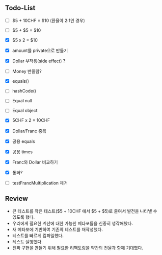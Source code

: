 
## Todo-List

- [ ] $5 + 10CHF = $10 (환율이 2:1인 경우)
- [ ] $5 + $5 = $10
- [x] $5 x 2 = $10
- [x] amount를 private으로 만들기
- [x] Dollar 부작용(side effect) ?
- [ ] Money 반올림? 
- [x] equals()
- [ ] hashCode()
- [ ] Equal null
- [ ] Equal object
- [x] 5CHF x 2 = 10CHF
- [x] Dollar/Franc 중복
- [x] 공용 equals
- [x] 공용 times
- [x] Franc와 Dollar 비교하기
- [x] 통화?
- [ ] testFrancMultiplication 제거


## Review
- 큰 테스트를 작은 테스트($5 + 10CHF 에서 $5 + $5)로 줄여서 발전을 나타낼 수 있도록 했다.
- 우리에게 필요한 계산에 대한 가능한 메타포들을 신중히 생각해봤다.
- 새 메타포에 기반하여 기존의 테스트를 재작성했다.
- 테스트를 빠르게 컴파일했다.
- 테스트 실행했다.
- 진짜 구현을 만들기 위해 필요한 리팩토링을 약간의 전율과 함께 기대했다.